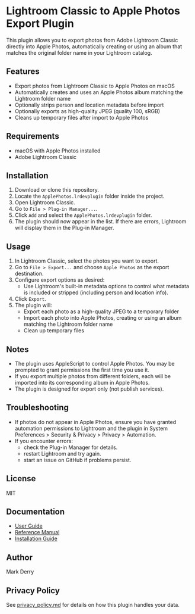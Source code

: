 # Lightroom Classic to Apple Photos Export Plugin

This plugin allows you to export photos from Adobe Lightroom Classic directly into Apple Photos, automatically creating or using an album that matches the original folder name in your Lightroom catalog.

## Features
- Export photos from Lightroom Classic to Apple Photos on macOS
- Automatically creates and uses an Apple Photos album matching the Lightroom folder name
- Optionally strips person and location metadata before import
- Optionally exports as high-quality JPEG (quality 100, sRGB)
- Cleans up temporary files after import to Apple Photos

## Requirements
- macOS with Apple Photos installed
- Adobe Lightroom Classic

## Installation
1. Download or clone this repository.
2. Locate the `ApplePhotos.lrdevplugin` folder inside the project.
3. Open Lightroom Classic.
4. Go to `File > Plug-in Manager...`.
5. Click `Add` and select the `ApplePhotos.lrdevplugin` folder.
6. The plugin should now appear in the list. If there are errors, Lightroom will display them in the Plug-in Manager.

## Usage
1. In Lightroom Classic, select the photos you want to export.
2. Go to `File > Export...` and choose `Apple Photos` as the export destination.
3. Configure export options as desired:
   - Use Lightroom's built-in metadata options to control what metadata is included or stripped (including person and location info).
4. Click `Export`.
5. The plugin will:
   - Export each photo as a high-quality JPEG to a temporary folder
   - Import each photo into Apple Photos, creating or using an album matching the Lightroom folder name
   - Clean up temporary files

## Notes
- The plugin uses AppleScript to control Apple Photos. You may be prompted to grant permissions the first time you use it.
- If you export multiple photos from different folders, each will be imported into its corresponding album in Apple Photos.
- The plugin is designed for export only (not publish services).

## Troubleshooting
- If photos do not appear in Apple Photos, ensure you have granted automation permissions to Lightroom and the plugin in System Preferences > Security & Privacy > Privacy > Automation.
- If you encounter errors:
    - check the Plug-in Manager for details.
    - restart Lightroom and try again.
    - start an issue on GitHub if problems persist.


## License
MIT


## Documentation
- [User Guide](./user_guide.md)
- [Reference Manual](./reference_manual.md)
- [Installation Guide](./installation_guide.md)

## Author
Mark Derry

## Privacy Policy
See [privacy_policy.md](./privacy_policy.md) for details on how this plugin handles your data.